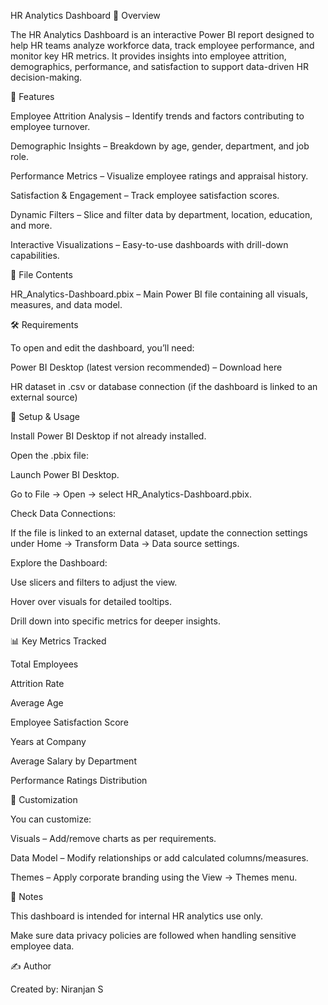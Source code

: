 HR Analytics Dashboard
📌 Overview

The HR Analytics Dashboard is an interactive Power BI report designed to help HR teams analyze workforce data, track employee performance, and monitor key HR metrics.
It provides insights into employee attrition, demographics, performance, and satisfaction to support data-driven HR decision-making.

🎯 Features

Employee Attrition Analysis – Identify trends and factors contributing to employee turnover.

Demographic Insights – Breakdown by age, gender, department, and job role.

Performance Metrics – Visualize employee ratings and appraisal history.

Satisfaction & Engagement – Track employee satisfaction scores.

Dynamic Filters – Slice and filter data by department, location, education, and more.

Interactive Visualizations – Easy-to-use dashboards with drill-down capabilities.

📂 File Contents

HR_Analytics-Dashboard.pbix – Main Power BI file containing all visuals, measures, and data model.

🛠 Requirements

To open and edit the dashboard, you’ll need:

Power BI Desktop (latest version recommended) – Download here

HR dataset in .csv or database connection (if the dashboard is linked to an external source)

🚀 Setup & Usage

Install Power BI Desktop if not already installed.

Open the .pbix file:

Launch Power BI Desktop.

Go to File → Open → select HR_Analytics-Dashboard.pbix.

Check Data Connections:

If the file is linked to an external dataset, update the connection settings under Home → Transform Data → Data source settings.

Explore the Dashboard:

Use slicers and filters to adjust the view.

Hover over visuals for detailed tooltips.

Drill down into specific metrics for deeper insights.

📊 Key Metrics Tracked

Total Employees

Attrition Rate

Average Age

Employee Satisfaction Score

Years at Company

Average Salary by Department

Performance Ratings Distribution

🔄 Customization

You can customize:

Visuals – Add/remove charts as per requirements.

Data Model – Modify relationships or add calculated columns/measures.

Themes – Apply corporate branding using the View → Themes menu.

📝 Notes

This dashboard is intended for internal HR analytics use only.

Make sure data privacy policies are followed when handling sensitive employee data.

✍️ Author

Created by: Niranjan S
